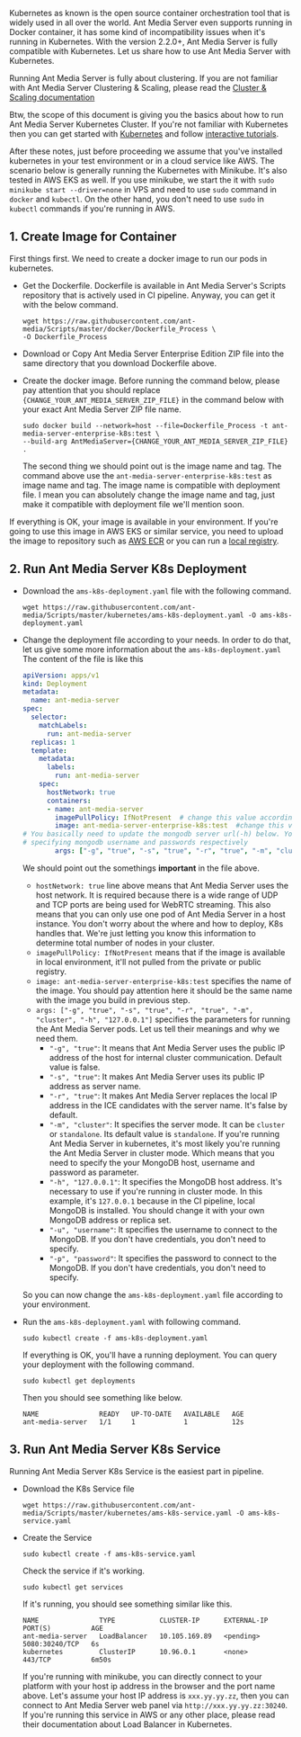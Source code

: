 Kubernetes as known is the open source container orchestration tool that is widely used in all over the world. Ant Media Server even supports running in Docker container, it has some kind of incompatibility issues when it's running in Kubernetes. With the version 2.2.0+, Ant Media Server is fully compatible with Kubernetes. Let us share how to use Ant Media Server with Kubernetes.

Running Ant Media Server is fully about clustering. If you are not familiar with Ant Media Server Clustering & Scaling, please read the [Cluster & Scaling documentation](Clustering-&-Scaling)

Btw, the scope of this document is giving you the basics about how to run Ant Media Server Kubernetes Cluster. If you're not familiar with Kubernetes then you can get started with [Kubernetes](https://kubernetes.io/docs/home/) and follow [interactive tutorials](https://kubernetes.io/docs/tutorials/kubernetes-basics/create-cluster/cluster-intro/).

After these notes, just before proceeding we assume that you've installed kubernetes in your test environment or in a cloud service like AWS. The scenario below is generally running the Kubernetes with Minikube. It's also tested in AWS EKS as well. If you use minikube, we start the it with `sudo minikube start --driver=none` in VPS and need to use `sudo` command in `docker` and `kubectl`. On the other hand, you don't need to use `sudo` in `kubectl` commands if you're running in AWS. 

## 1. Create Image for Container
First things first. We need to create a docker image to run our pods in kubernetes.

* Get the Dockerfile. Dockerfile is available in Ant Media Server's Scripts repository that is actively used in CI pipeline. Anyway, you can get it with the below command. 
  ```
  wget https://raw.githubusercontent.com/ant-media/Scripts/master/docker/Dockerfile_Process \
  -O Dockerfile_Process
  ``` 
* Download or Copy Ant Media Server Enterprise Edition ZIP file into the same directory that you download Dockerfile above. 

* Create the docker image. Before running the command below, please pay attention that you should replace `{CHANGE_YOUR_ANT_MEDIA_SERVER_ZIP_FILE}` in the command below with your exact Ant Media Server ZIP file name.

  ```
  sudo docker build --network=host --file=Dockerfile_Process -t ant-media-server-enterprise-k8s:test \
  --build-arg AntMediaServer={CHANGE_YOUR_ANT_MEDIA_SERVER_ZIP_FILE} .
  ```

  The second thing we should point out is the image name and tag. The command above use the `ant-media-server-enterprise-k8s:test` as image name and tag. The image name is compatible with deployment file. I mean you can absolutely change the image name and tag, just make it compatible with deployment file we'll mention soon. 

If everything is OK, your image is available in your environment. If you're going to use this image in AWS EKS or similar service, you need to upload the image to repository such as [AWS ECR](https://aws.amazon.com/ecr/) or you can run a [local registry](https://docs.docker.com/registry/deploying/#run-a-local-registry).   

## 2. Run Ant Media Server K8s Deployment

* Download the `ams-k8s-deployment.yaml` file with the following command. 
  ```
  wget https://raw.githubusercontent.com/ant-media/Scripts/master/kubernetes/ams-k8s-deployment.yaml -O ams-k8s-deployment.yaml
  ```
* Change the deployment file according to your needs. In order to do that, let us give some more information about the `ams-k8s-deployment.yaml`  The content of the file is like this
  ```yml
  apiVersion: apps/v1
  kind: Deployment
  metadata:
    name: ant-media-server
  spec:
    selector:
      matchLabels:
        run: ant-media-server
    replicas: 1
    template:
      metadata:
        labels:
          run: ant-media-server
      spec:
        hostNetwork: true
        containers:
        - name: ant-media-server
          imagePullPolicy: IfNotPresent  # change this value accordingly. It can be Never, Always or IfNotPresent
          image: ant-media-server-enterprise-k8s:test  #change this value according to your image.
  # You basically need to update the mongodb server url(-h) below. You may also need to add -u and -p parameters for
  # specifying mongodb username and passwords respectively 
          args: ["-g", "true", "-s", "true", "-r", "true", "-m", "cluster", "-h", "127.0.0.1"]  
  ```

  We should point out the somethings **important** in the file above.
  * `hostNetwork: true` line above means that Ant Media Server uses the host network. It is required because there is a wide range of UDP and TCP ports are being used for WebRTC streaming. This also means that you can only use one pod of Ant Media Server in a host instance. You don't worry about the where and how to deploy, K8s handles that. We're just letting you know this information to determine total number of nodes in your cluster.   
  * `imagePullPolicy: IfNotPresent` means that if the image is available in local environment, it'll not pulled from the private or public registry. 
  * `image: ant-media-server-enterprise-k8s:test` specifies the name of the image. You should pay attention here it should be the same name with the image you build in previous step.
  * `args: ["-g", "true", "-s", "true", "-r", "true", "-m", "cluster", "-h", "127.0.0.1"]` specifies the parameters for running the Ant Media Server pods. Let us tell their meanings and why we need them.
    * `"-g", "true"`: It means that Ant Media Server uses the public IP address of the host for internal cluster communication. Default value is false. 
    * `"-s", "true"`: It makes Ant Media Server uses its public IP address as server name.
    * `"-r", "true"`: It makes Ant Media Server replaces the local IP address in the ICE candidates with the server name. It's false by default.
    * `"-m", "cluster"`: It specifies the server mode. It can be `cluster` or `standalone`. Its default value is `standalone`. If you're running Ant Media Server in kubernetes, it's most likely you're running the Ant Media Server in cluster mode. Which means that you need to specify the your MongoDB host, username and password as parameter. 
    * `"-h", "127.0.0.1"`: It specifies the MongoDB host address. It's necessary to use if you're running in cluster mode. In this example, it's `127.0.0.1` because in the CI pipeline, local MongoDB is installed. You should change it with your own MongoDB address or replica set. 
    * `"-u", "username"`: It specifies the username to connect to the MongoDB. If you don't have credentials, you don't need to specify. 
    * `"-p", "password"`: It specifies the password to connect to the MongoDB. If you don't have credentials, you don't need to specify.

  So you can now change the `ams-k8s-deployment.yaml` file according to your environment. 

* Run the `ams-k8s-deployment.yaml` with following command. 
  ```
  sudo kubectl create -f ams-k8s-deployment.yaml
  ```
  If everything is OK, you'll have a running deployment. You can query your deployment with the following command. 
  ```
  sudo kubectl get deployments
  ```
  Then you should see something like below.
  ```
  NAME               READY   UP-TO-DATE   AVAILABLE   AGE
  ant-media-server   1/1     1            1           12s
  ```

## 3. Run Ant Media Server K8s Service
Running Ant Media Server K8s Service is the easiest part in pipeline.
* Download the K8s Service file
  ```
  wget https://raw.githubusercontent.com/ant-media/Scripts/master/kubernetes/ams-k8s-service.yaml -O ams-k8s-service.yaml
  ```
* Create the Service
  ```
  sudo kubectl create -f ams-k8s-service.yaml
  ```
  Check the service if it's working.
  ```
  sudo kubectl get services
  ```
  If it's running, you should see something similar like this.
  ```
  NAME               TYPE           CLUSTER-IP      EXTERNAL-IP   PORT(S)          AGE
  ant-media-server   LoadBalancer   10.105.169.89   <pending>     5080:30240/TCP   6s
  kubernetes         ClusterIP      10.96.0.1       <none>        443/TCP          6m50s
  ```

  If you're running with minikube, you can directly connect to your platform with your host ip address in the browser and the port name above. Let's assume your host IP address is `xxx.yy.yy.zz`, then you can connect to Ant Media Server web panel via `http://xxx.yy.yy.zz:30240`. If you're running this service in AWS or any other place, please read their documentation about Load Balancer in Kubernetes. 

 